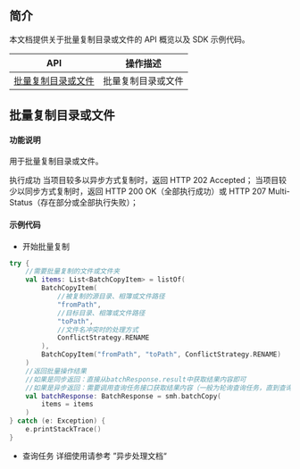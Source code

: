 ## 简介

本文档提供关于批量复制目录或文件的 API 概览以及 SDK 示例代码。

| API                                                          | 操作描述                         |
| ------------------------------------------------------------ | -------------------------------- |
| [批量复制目录或文件](https://cloud.tencent.com/document/product/1339/71258) | 批量复制目录或文件         |

## 批量复制目录或文件

#### 功能说明

用于批量复制目录或文件。

执行成功
当项目较多以异步方式复制时，返回 HTTP 202 Accepted；
当项目较少以同步方式复制时，返回 HTTP 200 OK（全部执行成功）或 HTTP 207 Multi-Status（存在部分或全部执行失败）；

#### 示例代码

* 开始批量复制
```kotlin
try {
    //需要批量复制的文件或文件夹
    val items: List<BatchCopyItem> = listOf(
        BatchCopyItem(
            //被复制的源目录、相簿或文件路径
            "fromPath",
            //目标目录、相簿或文件路径
            "toPath",
            //文件名冲突时的处理方式
            ConflictStrategy.RENAME
        ),
        BatchCopyItem("fromPath", "toPath", ConflictStrategy.RENAME)
    )
    //返回批量操作结果
    //如果是同步返回：直接从batchResponse.result中获取结果内容即可
    //如果是异步返回：需要调用查询任务接口获取结果内容（一般为轮询查询任务，直到查询到任务结果）
    val batchResponse: BatchResponse = smh.batchCopy(
        items = items
    )
} catch (e: Exception) {
    e.printStackTrace()
}
```

* 查询任务
详细使用请参考 ”异步处理文档“